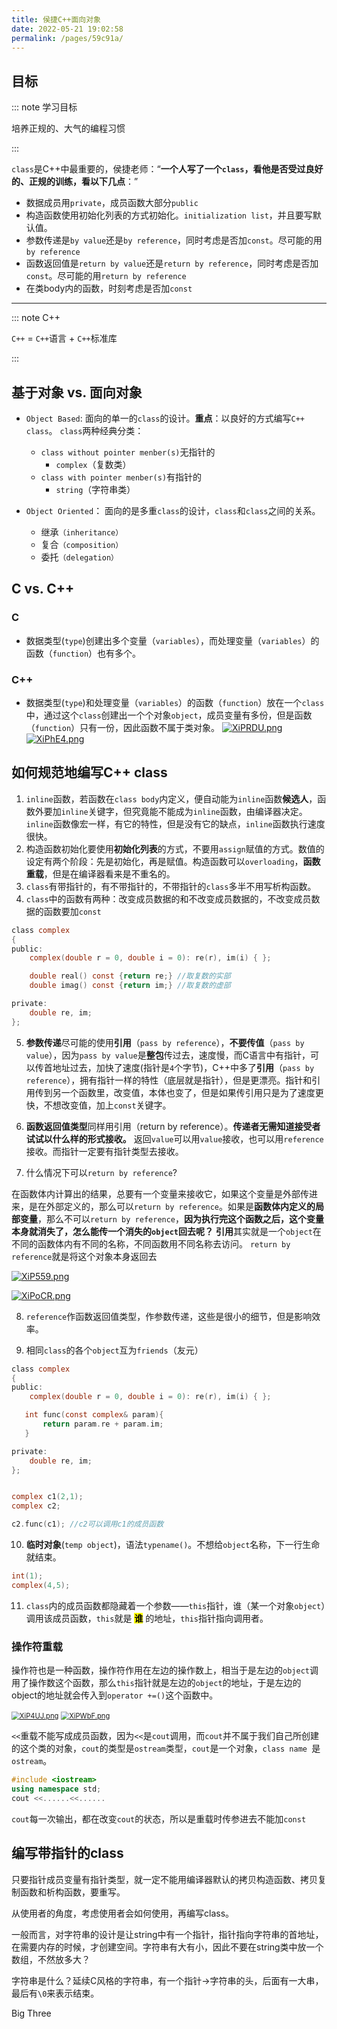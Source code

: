 ```yaml
---
title: 侯捷C++面向对象
date: 2022-05-21 19:02:58
permalink: /pages/59c91a/
---
```


## 目标

::: note 学习目标

培养正规的、大气的编程习惯

:::


`class`是C++中最重要的，侯捷老师：“**一个人写了一个`class`，看他是否受过良好的、正规的训练，看以下几点**：”





<!-- > - 数据成员用`private`，成员函数大部分`public`
> - 构造函数使用初始化列表的方式初始化。`initialization list`，并且要写默认值。
> - 参数传递是`by value`还是`by reference`，同时考虑是否加`const`。尽可能的用`by reference`
> - 函数返回值是`return by value`还是`return by reference`，同时考虑是否加`const`。尽可能的用`return by reference` -->

- 数据成员用`private`，成员函数大部分`public`
- 构造函数使用初始化列表的方式初始化。`initialization list`，并且要写默认值。
- 参数传递是`by value`还是`by reference`，同时考虑是否加`const`。尽可能的用`by reference`
- 函数返回值是`return by value`还是`return by reference`，同时考虑是否加`const`。尽可能的用`return by reference`
- 在类body内的函数，时刻考虑是否加`const`

----



<!-- > [!TIP]
>
> 1. `inline`函数，若函数在`class body`内定义，便自动能为`inline`函数**候选人**，函数外要加`inline`关键字，但究竟能不能成为`inline`函数，由编译器决定。`inline`函数像宏一样，有它的特性，但是没有它的缺点，`inline`函数执行速度很快。
> 2. 构造函数初始化要使用**初始化列表**的方式，不要用`assign`赋值的方式。数值的设定有两个阶段：先是初始化，再是赋值。构造函数可以`overloading`，**函数重载**，但是在编译器看来是不重名的。
> 3. `class`有带指针的，有不带指针的，不带指针的`class`多半不用写析构函数。
> 4. `class`中的函数有两种：改变成员数据的和不改变成员数据的，不改变成员数据的函数要加`const`
> 5. 参数传递尽可能的使用**引用**（`pass by reference`），**不要传值**（`pass by value`），因为`pass by value`是**整包**传过去，速度慢，而C语言中有指针，可以传首地址过去，加快了速度，C++中多了**引用**（`pass by reference`），拥有指针一样的特性（底层就是指针），但是更漂亮。指针和引用传到另一个函数里，改变值，本体也变了，但是如果传引用只是为了速度更快，不想改变值，加上`const`关键字。
> 6. 同样，函数返回值类型同样用引用（return by reference）。**传递者无需知道接受者试试以什么样的形式接收。**返回`value`可以用`value`接收，也可以用`reference`接收。而指针一定要有指针类型去接收。
> 7. `reference`作函数返回值类型，作参数传递，这些是很小的细节，但是影响效率。
>
> 
 -->

::: note C++

`C++` = `C++`语言 + `C++`标准库

:::

## 基于对象 vs. 面向对象
- `Object Based`: 面向的单一的`class`的设计。**重点**：以良好的方式编写`C++ class`。
`class`两种经典分类：
    - `class without pointer menber(s)`无指针的
        - `complex`（复数类）
    - `class with pointer menber(s)`有指针的
        - `string`（字符串类）

- `Object Oriented`： 面向的是多重`class`的设计，`class`和`class`之间的关系。
    - 继承`（inheritance）`
    - 复合`（composition）`
    - 委托`（delegation）`






## C vs. C++
### C
- 数据类型(`type`)创建出多个变量（`variables`），而处理变量（`variables`）的函数（`function`）也有多个。

### C++
- 数据类型(`type`)和处理变量（`variables`）的函数（`function`）放在一个`class`中，通过这个`class`创建出一个个对象`object`，成员变量有多份，但是函数（`function`）只有一份，因此函数不属于类对象。
[![XiPRDU.png](https://s1.ax1x.com/2022/05/24/XiPRDU.png)](https://imgtu.com/i/XiPRDU)
[![XiPhE4.png](https://s1.ax1x.com/2022/05/24/XiPhE4.png)](https://imgtu.com/i/XiPhE4)

## 如何规范地编写C++ class
1. `inline`函数，若函数在`class body`内定义，便自动能为`inline`函数**候选人**，函数外要加`inline`关键字，但究竟能不能成为`inline`函数，由编译器决定。`inline`函数像宏一样，有它的特性，但是没有它的缺点，`inline`函数执行速度很快。
2. 构造函数初始化要使用**初始化列表**的方式，不要用`assign`赋值的方式。数值的设定有两个阶段：先是初始化，再是赋值。构造函数可以`overloading`，**函数重载**，但是在编译器看来是不重名的。
3. `class`有带指针的，有不带指针的，不带指针的`class`多半不用写析构函数。
4. `class`中的函数有两种：改变成员数据的和不改变成员数据的，不改变成员数据的函数要加`const`
  
```C
class complex
{
public:
    complex(double r = 0, double i = 0): re(r), im(i) { };

    double real() const {return re;} //取复数的实部
    double imag() const {return im;} //取复数的虚部

private:
    double re, im;
};
```



5. **参数传递**尽可能的使用**引用**（`pass by reference`），**不要传值**（`pass by value`），因为`pass by value`是**整包**传过去，速度慢，而C语言中有指针，可以传首地址过去，加快了速度(指针是`4`个字节)，C++中多了**引用**（`pass by reference`），拥有指针一样的特性（底层就是指针），但是更漂亮。指针和引用传到另一个函数里，改变值，本体也变了，但是如果传引用只是为了速度更快，不想改变值，加上`const`关键字。

6. **函数返回值类型**同样用引用（return by reference）。**传递者无需知道接受者试试以什么样的形式接收。** 返回`value`可以用`value`接收，也可以用`reference`接收。而指针一定要有指针类型去接收。

7. 什么情况下可以`return by reference`?

  在函数体内计算出的结果，总要有一个变量来接收它，如果这个变量是外部传进来，是在外部定义的，那么可以`return by reference`。如果是**函数体内定义的局部变量**，那么不可以`return by reference`，**因为执行完这个函数之后，这个变量本身就消失了，怎么能传一个消失的`object`回去呢？** **引用**其实就是一个`object`在不同的函数体内有不同的名称，不同函数用不同名称去访问。
  `return by reference`就是将这个对象本身返回去

[![XiP559.png](https://s1.ax1x.com/2022/05/24/XiP559.png)](https://imgtu.com/i/XiP559)

[![XiPoCR.png](https://s1.ax1x.com/2022/05/24/XiPoCR.png)](https://imgtu.com/i/XiPoCR)



8. `reference`作函数返回值类型，作参数传递，这些是很小的细节，但是影响效率。

9.  相同`class`的各个`object`互为`friends`（友元）

```C
class complex
{
public:
    complex(double r = 0, double i = 0): re(r), im(i) { };

   int func(const complex& param){
       return param.re + param.im;
   }

private:
    double re, im;
};
```

```C

complex c1(2,1);
complex c2;

c2.func(c1); //c2可以调用c1的成员函数

```
10. **临时对象**(`temp object`)，语法`typename()`。不想给`object`名称，下一行生命就结束。
```C
int(1);
complex(4,5);
```
11. `class`内的成员函数都隐藏着一个参数——`this`指针，谁（某一个对象`object`）调用该成员函数，`this`就是 **<mark>谁</mark>** 的地址，`this`指针指向调用者。



### 操作符重载

操作符也是一种函数，操作符作用在左边的操作数上，相当于是左边的`object`调用了操作数这个函数，那么`this`指针就是左边的`object`的地址，于是左边的object的地址就会传入到`operator +=()`这个函数中。

[<img src="https://s1.ax1x.com/2022/05/24/XiP4UJ.png" alt="XiP4UJ.png" style="zoom:80%;" />](https://imgtu.com/i/XiP4UJ)
[<img src="https://s1.ax1x.com/2022/05/24/XiPWbF.png" alt="XiPWbF.png" style="zoom:80%;" />](https://imgtu.com/i/XiPWbF)

`<<`重载不能写成成员函数，因为`<<`是`cout`调用，而`cout`并不属于我们自己所创建的这个类的对象，`cout`的类型是`ostream`类型，`cout`是一个对象，`class name `是`ostream`。

```c++
#include <iostream>
using namespace std;
cout <<......<<......
```

`cout`每一次输出，都在改变`cout`的状态，所以是重载时传参进去不能加`const`

## 编写带指针的class

只要指针成员变量有指针类型，就一定不能用编译器默认的拷贝构造函数、拷贝复制函数和析构函数，要重写。

从使用者的角度，考虑使用者会如何使用，再编写class。



一般而言，对字符串的设计是让string中有一个指针，指针指向字符串的首地址，在需要内存的时候，才创建空间。字符串有大有小，因此不要在string类中放一个数组，不然放多大？

字符串是什么？延续C风格的字符串，有一个指针→字符串的头，后面有一大串，最后有`\0`来表示结束。

Big Three
